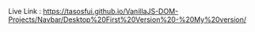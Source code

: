 Live Link : https://tasosfui.github.io/VanillaJS-DOM-Projects/Navbar/Desktop%20First%20Version%20-%20My%20version/
